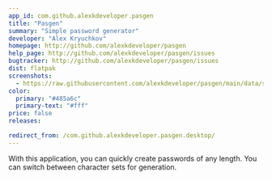 ```yaml
---
app_id: com.github.alexkdeveloper.pasgen
title: "Pasgen"
summary: "Simple password generator"
developer: "Alex Kryuchkov"
homepage: http://github.com/alexkdeveloper/pasgen
help_page: http://github.com/alexkdeveloper/pasgen/issues
bugtracker: http://github.com/alexkdeveloper/pasgen/issues
dist: flatpak
screenshots:
  - https://raw.githubusercontent.com/alexkdeveloper/pasgen/main/data/screenshots/screenshot.png
color:
  primary: "#485a6c"
  primary-text: "#fff"
price: false
releases:

redirect_from: /com.github.alexkdeveloper.pasgen.desktop/
---
```


<p>With this application, you can quickly create passwords of any length. You can switch between character sets for generation.</p>